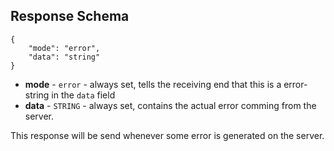 ## Response Schema
    {
        "mode": "error",
        "data": "string"
    }
* **mode** - `error` - always set, tells the receiving end that this is a error-string in the `data` field
* **data** - `STRING` - always set, contains the actual error comming from the server.

This response will be send whenever some error is generated on the server.